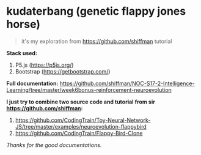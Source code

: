 
# kudaterbang (genetic flappy jones horse)

> it's my exploration from https://github.com/shiffman tutorial

**Stack used:**
1. P5.js (https://p5js.org/)
2. Bootstrap (https://getbootstrap.com/) 

**Full documentation:**
https://github.com/shiffman/NOC-S17-2-Intelligence-Learning/tree/master/week6bonus-reinforcement-neuroevolution

**I just try to combine two source code and tutorial from sir https://github.com/shiffman:**
1. https://github.com/CodingTrain/Toy-Neural-Network-JS/tree/master/examples/neuroevolution-flappybird
2. https://github.com/CodingTrain/Flappy-Bird-Clone

*Thanks for the good documentations.*
